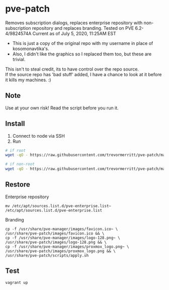 # pve-patch

Removes subscription dialogs, replaces enterprise repository with non-subscription repository and replaces branding. Tested on PVE 6.2-4/9824574A
Current as of July 5, 2020, 11:25AM EST

* This is just a copy of the original repo with my username in place of kosomonavtika's.  
* Also, I didn't like the graphics so I replaced them too, but these are trivial.

This isn't to steal credit, its to have control over the repo source.  
If the source repo has 'bad stuff' added, I have a chance to look at it before it kills my machines.  :)

## Note

Use at your own risk! Read the script before you run it. 

## Install

1. Connect to node via SSH
2. Run

```bash
# if root
wget -qO - https://raw.githubusercontent.com/trevormerritt/pve-patch/master/patch.sh | bash

# if non-root
wget -qO - https://raw.githubusercontent.com/trevormerritt/pve-patch/master/patch.sh | sudo bash
```

## Restore

Enterprise repository

```
mv /etc/apt/sources.list.d/pve-enterprise.list~ /etc/apt/sources.list.d/pve-enterprise.list
```

Branding

```
cp -f /usr/share/pve-manager/images/favicon.ico~ \
/usr/share/pve-patch/images/favicon.ico && \
cp -f /usr/share/pve-manager/images/logo-128.png~ \
/usr/share/pve-patch/images/logo-128.png && \
cp -f /usr/share/pve-manager/images/proxmox_logo.png~ \
/usr/share/pve-patch/images/proxmox_logo.png && \
/usr/share/pve-patch/scripts/apply.sh
```

## Test

```
vagrant up
```
